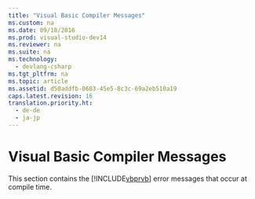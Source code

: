 ```yaml
---
title: "Visual Basic Compiler Messages"
ms.custom: na
ms.date: 09/18/2016
ms.prod: visual-studio-dev14
ms.reviewer: na
ms.suite: na
ms.technology: 
  - devlang-csharp
ms.tgt_pltfrm: na
ms.topic: article
ms.assetid: d50addfb-0683-45e5-8c3c-69a2eb510a19
caps.latest.revision: 16
translation.priority.ht: 
  - de-de
  - ja-jp
---
```

# Visual Basic Compiler Messages
This section contains the [!INCLUDE[vbprvb](../vs140/includes/vbprvb_md.md)] error messages that occur at compile time.